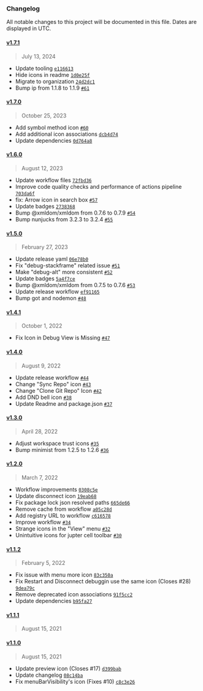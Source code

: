 ### Changelog 

 All notable changes to this project will be documented in this file. Dates are displayed in UTC.

 
#### [v1.7.1](https://github.com/material-extensions/vscode-material-product-icons/compare/v1.7.0...v1.7.1) 

> July 13, 2024 

- Update tooling [`e116613`](https://github.com/material-extensions/vscode-material-product-icons/commit/e116613)
- Hide icons in readme [`1d0e25f`](https://github.com/material-extensions/vscode-material-product-icons/commit/1d0e25f)
- Migrate to organization [`24d2dc1`](https://github.com/material-extensions/vscode-material-product-icons/commit/24d2dc1)
- Bump ip from 1.1.8 to 1.1.9 [`#61`](https://github.com/material-extensions/vscode-material-product-icons/pull/61)
 
#### [v1.7.0](https://github.com/material-extensions/vscode-material-product-icons/compare/v1.6.0...v1.7.0) 

> October 25, 2023 

- Add symbol method icon [`#60`](https://github.com/material-extensions/vscode-material-product-icons/pull/60)
- Add additional icon associations [`dcb4d74`](https://github.com/material-extensions/vscode-material-product-icons/commit/dcb4d74)
- Update dependencies [`0d764a8`](https://github.com/material-extensions/vscode-material-product-icons/commit/0d764a8)
 
#### [v1.6.0](https://github.com/material-extensions/vscode-material-product-icons/compare/v1.5.0...v1.6.0) 

> August 12, 2023 

- Update workflow files [`72fbd36`](https://github.com/material-extensions/vscode-material-product-icons/commit/72fbd36)
- Improve code quality checks and performance of actions pipeline [`703da6f`](https://github.com/material-extensions/vscode-material-product-icons/commit/703da6f)
- fix: Arrow icon in search box [`#57`](https://github.com/material-extensions/vscode-material-product-icons/pull/57)
- Update badges [`2738368`](https://github.com/material-extensions/vscode-material-product-icons/commit/2738368)
- Bump @xmldom/xmldom from 0.7.6 to 0.7.9 [`#54`](https://github.com/material-extensions/vscode-material-product-icons/pull/54)
- Bump nunjucks from 3.2.3 to 3.2.4 [`#55`](https://github.com/material-extensions/vscode-material-product-icons/pull/55)
 
#### [v1.5.0](https://github.com/material-extensions/vscode-material-product-icons/compare/v1.4.1...v1.5.0) 

> February 27, 2023 

- Update release yaml [`06e78b0`](https://github.com/material-extensions/vscode-material-product-icons/commit/06e78b0)
- Fix "debug-stackframe" related issue [`#51`](https://github.com/material-extensions/vscode-material-product-icons/pull/51)
- Make "debug-alt" more consistent [`#52`](https://github.com/material-extensions/vscode-material-product-icons/pull/52)
- Update badges [`5a4f7ce`](https://github.com/material-extensions/vscode-material-product-icons/commit/5a4f7ce)
- Bump @xmldom/xmldom from 0.7.5 to 0.7.6 [`#53`](https://github.com/material-extensions/vscode-material-product-icons/pull/53)
- Update release workflow [`ef91165`](https://github.com/material-extensions/vscode-material-product-icons/commit/ef91165)
- Bump got and nodemon [`#48`](https://github.com/material-extensions/vscode-material-product-icons/pull/48)
 
#### [v1.4.1](https://github.com/material-extensions/vscode-material-product-icons/compare/v1.4.0...v1.4.1) 

> October 1, 2022 

- Fix Icon in Debug View is Missing [`#47`](https://github.com/material-extensions/vscode-material-product-icons/pull/47)
 
#### [v1.4.0](https://github.com/material-extensions/vscode-material-product-icons/compare/v1.3.0...v1.4.0) 

> August 9, 2022 

- Update release workflow [`#44`](https://github.com/material-extensions/vscode-material-product-icons/pull/44)
- Change "Sync Repo" icon [`#43`](https://github.com/material-extensions/vscode-material-product-icons/pull/43)
- Change "Clone Git Repo" Icon [`#42`](https://github.com/material-extensions/vscode-material-product-icons/pull/42)
- Add DND bell icon [`#38`](https://github.com/material-extensions/vscode-material-product-icons/pull/38)
- Update Readme and package.json [`#37`](https://github.com/material-extensions/vscode-material-product-icons/pull/37)
 
#### [v1.3.0](https://github.com/material-extensions/vscode-material-product-icons/compare/v1.2.0...v1.3.0) 

> April 28, 2022 

- Adjust workspace trust icons [`#35`](https://github.com/material-extensions/vscode-material-product-icons/pull/35)
- Bump minimist from 1.2.5 to 1.2.6 [`#36`](https://github.com/material-extensions/vscode-material-product-icons/pull/36)
 
#### [v1.2.0](https://github.com/material-extensions/vscode-material-product-icons/compare/v1.1.2...v1.2.0) 

> March 7, 2022 

- Workflow improvements [`0308c5e`](https://github.com/material-extensions/vscode-material-product-icons/commit/0308c5e)
- Update disconnect icon [`19eab68`](https://github.com/material-extensions/vscode-material-product-icons/commit/19eab68)
- Fix package lock json resolved paths [`665de66`](https://github.com/material-extensions/vscode-material-product-icons/commit/665de66)
- Remove cache from workflow [`a05c28d`](https://github.com/material-extensions/vscode-material-product-icons/commit/a05c28d)
- Add registry URL to workflow [`c616578`](https://github.com/material-extensions/vscode-material-product-icons/commit/c616578)
- Improve workflow [`#34`](https://github.com/material-extensions/vscode-material-product-icons/pull/34)
- Strange icons in the "View" menu [`#32`](https://github.com/material-extensions/vscode-material-product-icons/pull/32)
- Unintuitive icons for jupter cell toolbar [`#30`](https://github.com/material-extensions/vscode-material-product-icons/pull/30)
 
#### [v1.1.2](https://github.com/material-extensions/vscode-material-product-icons/compare/v1.1.1...v1.1.2) 

> February 5, 2022 

- Fix issue with menu more icon [`83c350a`](https://github.com/material-extensions/vscode-material-product-icons/commit/83c350a)
- Fix Restart and Disconnect debuggin use the same icon (Closes #28) [`9dea79c`](https://github.com/material-extensions/vscode-material-product-icons/commit/9dea79c)
- Remove deprecated icon associations [`91f5cc2`](https://github.com/material-extensions/vscode-material-product-icons/commit/91f5cc2)
- Update dependencies [`b95fa27`](https://github.com/material-extensions/vscode-material-product-icons/commit/b95fa27)
 
#### [v1.1.1](https://github.com/material-extensions/vscode-material-product-icons/compare/v1.1.0...v1.1.1) 

> August 15, 2021 

 
#### [v1.1.0](https://github.com/material-extensions/vscode-material-product-icons/compare/v1.0.3...v1.1.0) 

> August 15, 2021 

- Update preview icon (Closes #17) [`d399bab`](https://github.com/material-extensions/vscode-material-product-icons/commit/d399bab)
- Update changelog [`08c14ba`](https://github.com/material-extensions/vscode-material-product-icons/commit/08c14ba)
- Fix menuBarVisibility's icon (Fixes #10) [`c8c3e26`](https://github.com/material-extensions/vscode-material-product-icons/commit/c8c3e26)
